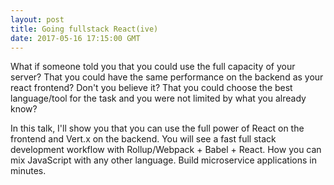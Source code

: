```yaml
---
layout: post
title: Going fullstack React(ive)
date: 2017-05-16 17:15:00 GMT
---
```


What if someone told you that you could use the full capacity of your server? That you could have the same performance on the backend as your react frontend? Don't you believe it? That you could choose the best language/tool for the task and you were not limited by what you already know?

In this talk, I'll show you that you can use the full power of React on the frontend and Vert.x on the backend. You will see a fast full stack development workflow with Rollup/Webpack + Babel + React. How you can mix JavaScript with any other language. Build microservice applications in minutes.

<amp-youtube data-videoid="8xI-AVXnqdw" layout="responsive" width="480" height="270"></amp-youtube>

